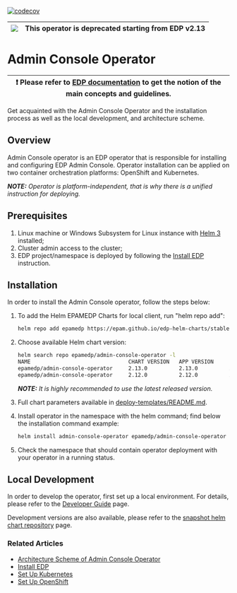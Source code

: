 [![codecov](https://codecov.io/gh/epam/edp-admin-console-operator/branch/master/graph/badge.svg?token=5EDGDQXLLA)](https://codecov.io/gh/epam/edp-admin-console-operator)

|![](https://upload.wikimedia.org/wikipedia/commons/thumb/1/17/Warning.svg/156px-Warning.svg.png) | This operator is deprecated starting from EDP v2.13
|---|---|

# Admin Console Operator

| :heavy_exclamation_mark: Please refer to [EDP documentation](https://epam.github.io/edp-install/) to get the notion of the main concepts and guidelines. |
| --- |

Get acquainted with the Admin Console Operator and the installation process as well as the local development, and architecture scheme.

## Overview

Admin Console operator is an EDP operator that is responsible for installing and configuring EDP Admin Console. Operator installation can be applied on two container orchestration platforms: OpenShift and Kubernetes.

_**NOTE:** Operator is platform-independent, that is why there is a unified instruction for deploying._

## Prerequisites

1. Linux machine or Windows Subsystem for Linux instance with [Helm 3](https://helm.sh/docs/intro/install/) installed;
2. Cluster admin access to the cluster;
3. EDP project/namespace is deployed by following the [Install EDP](https://epam.github.io/edp-install/operator-guide/install-edp/) instruction.

## Installation
In order to install the Admin Console operator, follow the steps below:

1. To add the Helm EPAMEDP Charts for local client, run "helm repo add":
     ```bash
     helm repo add epamedp https://epam.github.io/edp-helm-charts/stable
     ```
2. Choose available Helm chart version:
     ```bash
     helm search repo epamedp/admin-console-operator -l
     NAME                               CHART VERSION   APP VERSION     DESCRIPTION
     epamedp/admin-console-operator     2.13.0          2.13.0          A Helm chart for EDP Admin Console Operator
     epamedp/admin-console-operator     2.12.0          2.12.0          A Helm chart for EDP Admin Console Operator
     ```

    _**NOTE:** It is highly recommended to use the latest released version._

3. Full chart parameters available in [deploy-templates/README.md](deploy-templates/README.md).

4. Install operator in the <edp-project> namespace with the helm command; find below the installation command example:
    ```bash
    helm install admin-console-operator epamedp/admin-console-operator --version <chart_version> --namespace <edp-project> --set name=admin-console-operator --set global.edpName=<edp-project> --set global.platform=<platform_type>
    ```
5. Check the <edp-project> namespace that should contain operator deployment with your operator in a running status.

## Local Development

In order to develop the operator, first set up a local environment. For details, please refer to the [Developer Guide](https://epam.github.io/edp-install/developer-guide/local-development/) page.

Development versions are also available, please refer to the [snapshot helm chart repository](https://epam.github.io/edp-helm-charts/snapshot/) page.

### Related Articles

- [Architecture Scheme of Admin Console Operator](documentation/arch.md)
- [Install EDP](https://epam.github.io/edp-install/operator-guide/install-edp/)
- [Set Up Kubernetes](https://epam.github.io/edp-install/operator-guide/kubernetes-cluster-settings/)
- [Set Up OpenShift](https://epam.github.io/edp-install/operator-guide/openshift-cluster-settings/)
